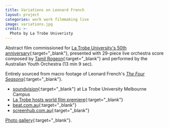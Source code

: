 ```yaml
---
title: Variations on Leonard French
layout: project
categories: work work filmmaking live
image: variations.jpg
credit: >-
  Photo by La Trobe Univeristy
---
```


Abstract film commissioned for [La Trobe University's 50th anniversary][soundvision]{:target="_blank"},
presented with 29-piece live orchestra score composed by [Tamil Rogeon]{:target="_blank"}
and performed by the Australian Youth Orchestra (13 min 9 sec).

Entirely sourced from macro footage of Leonard French's [_The Four Seasons_][four]{:target="_blank"}.

- [soundvision]{:target="_blank"} at La Trobe University Melbourne Campus
- [La Trobe hosts world film premiere](https://www.latrobe.edu.au/news/articles/2017/release/la-trobe-hosts-world-film-premiere){:target="_blank"}
- [beat.com.au](http://www.beat.com.au/arts/leonard-french-s-stained-glass-treasure-la-trobe-uni-gets-special-cinematic-treatment-during){:target="_blank"}
- [screenhub.com.au](http://www.screenhub.com.au/whats-on/victoria/screenings-festivals-and-programs/la-trobe-hosts-world-film-premiere-variations-on-leonard-french-222252){:target="_blank"}

[Photo gallery](http://photos.paulwrankin.com/soundvision/){:target="_blank"}.

[tamil rogeon]: http://www.tamilrogeon.com
[soundvision]: https://50years.latrobe/events/soundvision/
[four]: https://commons.wikimedia.org/wiki/File:Leonard_French_La_Trobe_01.jpg
